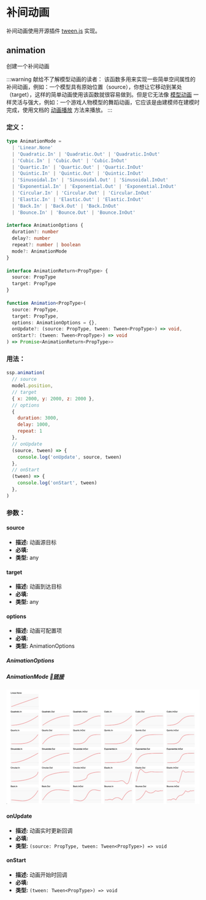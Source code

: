 

# 补间动画

补间动画使用开源插件 [tween.js](https://github.com/tweenjs/tween.js) 实现。

## animation
创建一个补间动画

:::warning 献给不了解模型动画的读者：
该函数多用来实现一些简单空间属性的补间动画，例如：一个模型具有原始位置（source），你想让它移动到某处（target），这样的简单动画使用该函数就很容易做到。但是它无法像 [模型动画](https://baike.baidu.com/item/%E4%B8%89%E7%BB%B4%E8%AE%A1%E7%AE%97%E6%9C%BA%E5%8A%A8%E7%94%BB/3731278?fromtitle=%E6%A8%A1%E5%9E%8B%E5%8A%A8%E7%94%BB&fromid=24027679&fr=aladdin) 一样灵活与强大，例如：一个游戏人物模型的舞蹈动画，它应该是由建模师在建模时完成，使用文档的 [动画播放](./model.html#playmodelanimation) 方法来播放。
:::

### 定义：
```ts
type AnimationMode =
  | 'Linear.None'
  | 'Quadratic.In' | 'Quadratic.Out' | 'Quadratic.InOut'
  | 'Cubic.In' | 'Cubic.Out' | 'Cubic.InOut'
  | 'Quartic.In' | 'Quartic.Out' | 'Quartic.InOut'
  | 'Quintic.In' | 'Quintic.Out' | 'Quintic.InOut'
  | 'Sinusoidal.In' | 'Sinusoidal.Out' | 'Sinusoidal.InOut'
  | 'Exponential.In' | 'Exponential.Out' | 'Exponential.InOut'
  | 'Circular.In' | 'Circular.Out' | 'Circular.InOut'
  | 'Elastic.In' | 'Elastic.Out' | 'Elastic.InOut'
  | 'Back.In' | 'Back.Out' | 'Back.InOut'
  | 'Bounce.In' | 'Bounce.Out' | 'Bounce.InOut'

interface AnimationOptions {
  duration?: number
  delay?: number
  repeat?: number | boolean
  mode?: AnimationMode
}

interface AnimationReturn<PropType> {
  source: PropType
  target: PropType
}

function Animation<PropType>(
  source: PropType,
  target: PropType,
  options: AnimationOptions = {},
  onUpdate?: (source: PropType, tween: Tween<PropType>) => void,
  onStart?: (tween: Tween<PropType>) => void
) => Promise<AnimationReturn<PropType>>
```

### 用法：
```js
ssp.animation(
  // source
  model.position,
  // target
  { x: 2000, y: 2000, z: 2000 },
  // options
  {
    duration: 3000,
    delay: 1000,
    repeat: 1
  },
  // onUpdate
  (source, tween) => {
    console.log('onUpdate', source, tween)
  },
  // onStart
  (tween) => {
    console.log('onStart', tween)
  },
)
```

### 参数：
#### source
  - **描述:** 动画源目标
  - **必填:** <Base-RequireIcon :isRequire="true"/>
  - **类型:** any
#### target
  - **描述:** 动画到达目标
  - **必填:** <Base-RequireIcon :isRequire="true"/>
  - **类型:** any
#### options
  - **描述:** 动画可配置项
  - **必填:** <Base-RequireIcon :isRequire="false"/>
  - **类型:** AnimationOptions
##### AnimationOptions
<Docs-Table 
    :data="[
      {
        prop: 'duration', desc: '补间执行时长（ms）', type: 'number', require: false, default: '1000'
      },
      {
        prop: 'delay', desc: '补间开始前延时（ms）', type: 'number', require: false, default: '0'
      },
      {
        prop: 'repeat', desc: '动画循环', type: 'number | boolean', require: false, default: 'false'
      },
      {
        prop: 'mode', desc: '动画模式', type: 'AnimationMode', require: false, default: 'Linear.None'
      }
    ]"
/>
##### AnimationMode [链接](http://sole.github.io/tween.js/examples/03_graphs.html)
<img src="./动画模式.jpg"/>

#### onUpdate
  - **描述:** 动画实时更新回调
  - **必填:** <Base-RequireIcon :isRequire="false"/>
  - **类型:** `(source: PropType, tween: Tween<PropType>) => void`
#### onStart
  - **描述:** 动画开始时回调
  - **必填:** <Base-RequireIcon :isRequire="false"/>
  - **类型:** `(tween: Tween<PropType>) => void`
